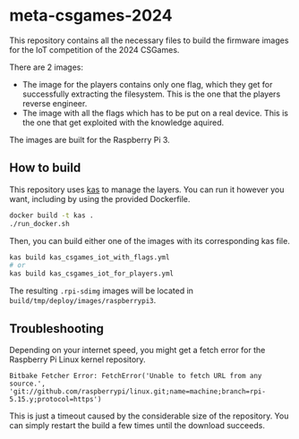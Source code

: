 # meta-csgames-2024
This repository contains all the necessary files to build the firmware images for the IoT competition of the 2024 CSGames.

There are 2 images:
- The image for the players contains only one flag, which they get for successfully extracting the filesystem. This is the one that the players reverse engineer.
- The image with all the flags which has to be put on a real device. This is the one that get exploited with the knowledge aquired.

The images are built for the Raspberry Pi 3.

## How to build
This repository uses [kas](https://kas.readthedocs.io/en/latest/index.html) to manage the layers. You can run it however you want, including by using the provided Dockerfile.
~~~sh
docker build -t kas .
./run_docker.sh
~~~

Then, you can build either one of the images with its corresponding kas file.
~~~sh
kas build kas_csgames_iot_with_flags.yml
# or
kas build kas_csgames_iot_for_players.yml
~~~
The resulting `.rpi-sdimg` images will be located in `build/tmp/deploy/images/raspberrypi3`.

## Troubleshooting
Depending on your internet speed, you might get a fetch error for the Raspberry Pi Linux kernel repository.
~~~
Bitbake Fetcher Error: FetchError('Unable to fetch URL from any source.', 'git://github.com/raspberrypi/linux.git;name=machine;branch=rpi-5.15.y;protocol=https')
~~~
This is just a timeout caused by the considerable size of the repository. You can simply restart the build a few times until the download succeeds.
